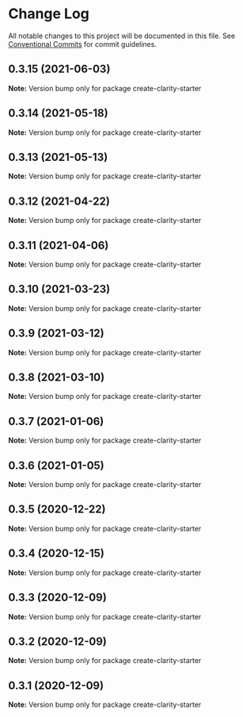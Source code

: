 # Change Log

All notable changes to this project will be documented in this file.
See [Conventional Commits](https://conventionalcommits.org) for commit guidelines.

## 0.3.15 (2021-06-03)

**Note:** Version bump only for package create-clarity-starter





## 0.3.14 (2021-05-18)

**Note:** Version bump only for package create-clarity-starter





## 0.3.13 (2021-05-13)

**Note:** Version bump only for package create-clarity-starter





## 0.3.12 (2021-04-22)

**Note:** Version bump only for package create-clarity-starter





## 0.3.11 (2021-04-06)

**Note:** Version bump only for package create-clarity-starter





## 0.3.10 (2021-03-23)

**Note:** Version bump only for package create-clarity-starter





## 0.3.9 (2021-03-12)

**Note:** Version bump only for package create-clarity-starter





## 0.3.8 (2021-03-10)

**Note:** Version bump only for package create-clarity-starter





## 0.3.7 (2021-01-06)

**Note:** Version bump only for package create-clarity-starter





## 0.3.6 (2021-01-05)

**Note:** Version bump only for package create-clarity-starter





## 0.3.5 (2020-12-22)

**Note:** Version bump only for package create-clarity-starter





## 0.3.4 (2020-12-15)

**Note:** Version bump only for package create-clarity-starter





## 0.3.3 (2020-12-09)

**Note:** Version bump only for package create-clarity-starter





## 0.3.2 (2020-12-09)

**Note:** Version bump only for package create-clarity-starter





## 0.3.1 (2020-12-09)

**Note:** Version bump only for package create-clarity-starter

